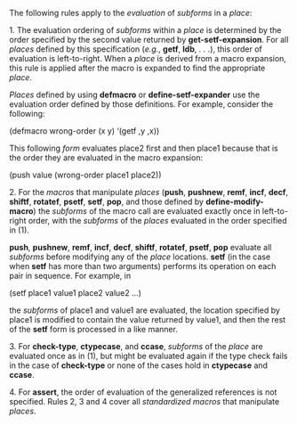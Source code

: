  

The following rules apply to the *evaluation* of *subforms* in a *place*: 

1\. The evaluation ordering of *subforms* within a *place* is determined by the order specified by the second value returned by **get-setf-expansion**. For all *places* defined by this specification (*e.g.*, **getf**, **ldb**, *. . .*), this order of evaluation is left-to-right. When a *place* is derived from a macro expansion, this rule is applied after the macro is expanded to find the appropriate *place*. 

*Places* defined by using **defmacro** or **define-setf-expander** use the evaluation order defined by those definitions. For example, consider the following: 

(defmacro wrong-order (x y) ‘(getf ,y ,x)) 

This following *form* evaluates place2 first and then place1 because that is the order they are evaluated in the macro expansion: 

(push value (wrong-order place1 place2)) 

2\. For the *macros* that manipulate *places* (**push**, **pushnew**, **remf**, **incf**, **decf**, **shiftf**, **rotatef**, **psetf**, **setf**, **pop**, and those defined by **define-modify-macro**) the *subforms* of the macro call are evaluated exactly once in left-to-right order, with the *subforms* of the *places* evaluated in the order specified in (1). 

**push**, **pushnew**, **remf**, **incf**, **decf**, **shiftf**, **rotatef**, **psetf**, **pop** evaluate all *subforms* before modifying any of the *place* locations. **setf** (in the case when **setf** has more than two arguments) performs its operation on each pair in sequence. For example, in 

(setf place1 value1 place2 value2 ...) 

the *subforms* of place1 and value1 are evaluated, the location specified by place1 is modified to contain the value returned by value1, and then the rest of the **setf** form is processed in a like manner. 

3\. For **check-type**, **ctypecase**, and **ccase**, *subforms* of the *place* are evaluated once as in (1), but might be evaluated again if the type check fails in the case of **check-type** or none of the cases hold in **ctypecase** and **ccase**. 

4\. For **assert**, the order of evaluation of the generalized references is not specified. Rules 2, 3 and 4 cover all *standardized macros* that manipulate *places*. 

